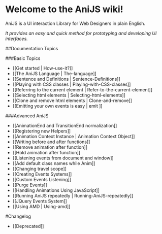 Welcome to the AniJS wiki!
==========================

AniJS is a UI interaction Library for Web Designers in plain English.

_It provides an easy and quick method for prototyping and developing UI interfaces._

##Documentation Topics


###Basic Topics

- [[Get started | How-use-it?]]
- [[The AniJS Language | The-language]]
- [[Sentence and Definitions | Sentence-Definitions]]
- [[Playing with CSS classes | Playing-with-CSS-classes]]
- [[Referring to the current element | Refer-to-the-current-element]]
- [[Selecting html elements | Selecting-html-elements]]
- [[Clone and remove html elements | Clone-and-remove]]
- [[Emitting your own events is easy | emit ]]


###Advanced AniJS

- [[AnimationEnd and TransitionEnd normalization]]
- [[Registering new Helpers]]
- [[Animation Context Instance | Animation Context Object]]
- [[Writing before and after functions]]
- [[Remove animation after function]]
- [[Hold animation after function]]
- [[Listening events from document and window]]
- [[Add default class names while Anim]]
- [[Changing travel scope]]
- [[Creating Events Systems]]
- [[Custom Events Listening]]
- [[Purge Events]]
- [[Handling Animations Using JavaScript]]
- [[Running AniJS repeatedly | Running-AniJS-repeatedly]]
- [[JQuery Events System]]
- [[Using AMD | Using-amd]]


#Changelog
- [[Deprecated]]
